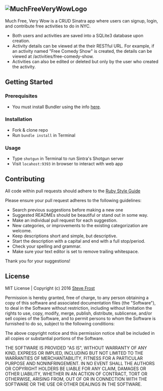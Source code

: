 ![MuchFreeVeryWowLogo](http://steveafrost.com/assets/img/blogs/muchfreeverywowghlogo.jpg)
---
Much Free, Very Wow is a CRUD Sinatra app where users can signup, login, and contribute free activities to do in NYC.

* Both users and activities are saved into a SQLite3 database upon creation.
* Activity details can be viewed at the their RESTful URL. For example, if an activity named "Free Comedy Show" is created, the details can be viewed at /activities/free-comedy-show.
* Activities can also be edited or deleted but only by the user who created the activity.


## Getting Started

### Prerequisites
* You must install Bundler using the info [here](http://bundler.io/).

### Installation
* Fork & clone repo
* Run `bundle install` in Terminal

### Usage
* Type `shotgun` in Terminal to run Sintra's Shotgun server
* Visit `locahost:9393` in browser to interact with web app

## Contributing
All code within pull requests should adhere to the [Ruby Style Guide](https://github.com/bbatsov/ruby-style-guide)

Please ensure your pull request adheres to the following guidelines:
* Search previous suggestions before making a new one
* Suggested READMEs should be beautiful or stand out in some way.
* Make an individual pull request for each suggestion.
* New categories, or improvements to the existing categorization are welcome.
* Keep descriptions short and simple, but descriptive.
* Start the description with a capital and end with a full stop/period.
* Check your spelling and grammar.
* Make sure your text editor is set to remove trailing whitespace.

Thank you for your suggestions!

## License

MIT License | Copyright (c) 2016 [Steve Frost](http://steveafrost.com)

Permission is hereby granted, free of charge, to any person obtaining a copy
of this software and associated documentation files (the "Software"), to deal
in the Software without restriction, including without limitation the rights
to use, copy, modify, merge, publish, distribute, sublicense, and/or sell
copies of the Software, and to permit persons to whom the Software is
furnished to do so, subject to the following conditions:

The above copyright notice and this permission notice shall be included in all
copies or substantial portions of the Software.

THE SOFTWARE IS PROVIDED "AS IS", WITHOUT WARRANTY OF ANY KIND, EXPRESS OR
IMPLIED, INCLUDING BUT NOT LIMITED TO THE WARRANTIES OF MERCHANTABILITY,
FITNESS FOR A PARTICULAR PURPOSE AND NONINFRINGEMENT. IN NO EVENT SHALL THE
AUTHORS OR COPYRIGHT HOLDERS BE LIABLE FOR ANY CLAIM, DAMAGES OR OTHER
LIABILITY, WHETHER IN AN ACTION OF CONTRACT, TORT OR OTHERWISE, ARISING FROM,
OUT OF OR IN CONNECTION WITH THE SOFTWARE OR THE USE OR OTHER DEALINGS IN THE
SOFTWARE.

